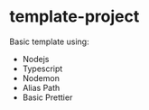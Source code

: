 # template-project


Basic template using:  

- Nodejs
- Typescript
- Nodemon
- Alias Path
- Basic Prettier
